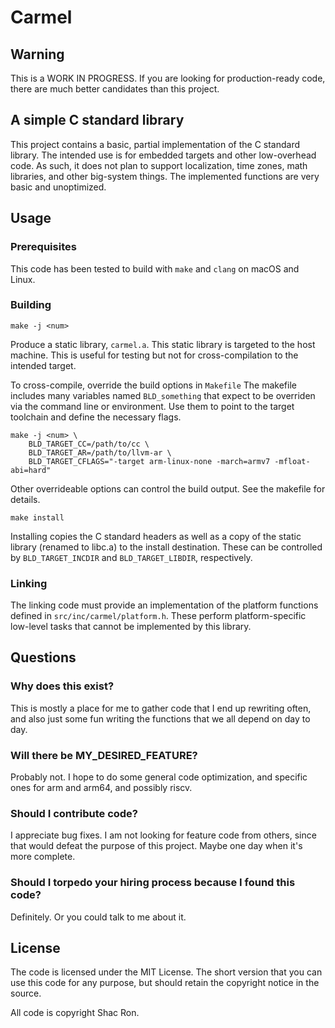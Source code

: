 # Carmel

## Warning
This is a WORK IN PROGRESS. If you are looking for production-ready code, there are much better candidates than this project.

## A simple C standard library

This project contains a basic, partial implementation of the C standard library. The intended use is for embedded targets and other low-overhead code. As such, it does not plan to support localization, time zones, math libraries, and other big-system things. The implemented functions are very basic and unoptimized.

## Usage

### Prerequisites

This code has been tested to build with `make` and `clang` on macOS and Linux.

### Building

    make -j <num>

Produce a static library, `carmel.a`. This static library is targeted to the host machine. This is useful for testing but not for cross-compilation to the intended target.

To cross-compile, override the build options in `Makefile` The makefile includes many variables named `BLD_something` that expect to be overriden via the command line or environment. Use them to point to the target toolchain and define the necessary flags.

    make -j <num> \
        BLD_TARGET_CC=/path/to/cc \
        BLD_TARGET_AR=/path/to/llvm-ar \
        BLD_TARGET_CFLAGS="-target arm-linux-none -march=armv7 -mfloat-abi=hard"

Other overrideable options can control the build output. See the makefile for details.

    make install

Installing copies the C standard headers as well as a copy of the static library (renamed to libc.a) to the install destination. These can be controlled by `BLD_TARGET_INCDIR` and `BLD_TARGET_LIBDIR`, respectively.

### Linking

The linking code must provide an implementation of the platform functions defined in `src/inc/carmel/platform.h`. These perform platform-specific low-level tasks that cannot be implemented by this library.


## Questions

### Why does this exist?

This is mostly a place for me to gather code that I end up rewriting often, and also just some fun writing the functions that we all depend on day to day.

### Will there be MY_DESIRED_FEATURE?

Probably not. I hope to do some general code optimization, and specific ones for arm and arm64, and possibly riscv.

### Should I contribute code?

I appreciate bug fixes. I am not looking for feature code from others, since that would defeat the purpose of this project. Maybe one day when it's more complete.

### Should I torpedo your hiring process because I found this code?

Definitely. Or you could talk to me about it.

## License

The code is licensed under the MIT License. The short version that you can use this code for any purpose, but should retain the copyright notice in the source.

All code is copyright Shac Ron.
